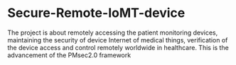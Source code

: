 # Secure-Remote-IoMT-device
The project is about remotely accessing the patient monitoring devices, maintaining the security of device Internet of medical things, verification of the device access and control remotely worldwide in healthcare. This is the advancement of the PMsec2.0 framework
